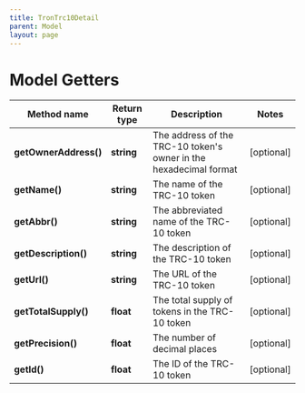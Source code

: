 ```yaml
---
title: TronTrc10Detail
parent: Model
layout: page
---
```


# Model Getters

Method name | Return type | Description | Notes
------------ | ------------- | ------------- | -------------
**getOwnerAddress()** | **string** | The address of the TRC-10 token's owner in the hexadecimal format | [optional]
**getName()** | **string** | The name of the TRC-10 token | [optional]
**getAbbr()** | **string** | The abbreviated name of the TRC-10 token | [optional]
**getDescription()** | **string** | The description of the TRC-10 token | [optional]
**getUrl()** | **string** | The URL of the TRC-10 token | [optional]
**getTotalSupply()** | **float** | The total supply of tokens in the TRC-10 token | [optional]
**getPrecision()** | **float** | The number of decimal places | [optional]
**getId()** | **float** | The ID of the TRC-10 token | [optional]

